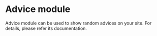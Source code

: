 Advice module
=============

Advice module can be used to show random advices on your site. For details, please refer its documentation.